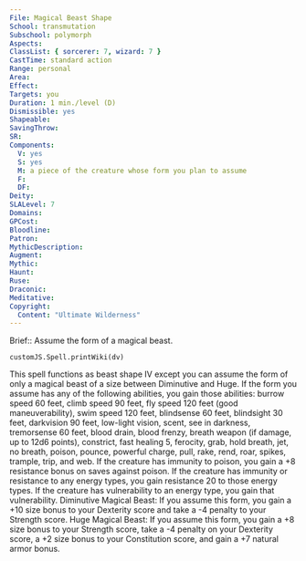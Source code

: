 ```yaml
---
File: Magical Beast Shape
School: transmutation
Subschool: polymorph
Aspects: 
ClassList: { sorcerer: 7, wizard: 7 }
CastTime: standard action
Range: personal
Area: 
Effect: 
Targets: you
Duration: 1 min./level (D)
Dismissible: yes
Shapeable: 
SavingThrow: 
SR: 
Components:
  V: yes
  S: yes
  M: a piece of the creature whose form you plan to assume
  F: 
  DF: 
Deity: 
SLALevel: 7
Domains: 
GPCost: 
Bloodline: 
Patron: 
MythicDescription: 
Augment: 
Mythic: 
Haunt: 
Ruse: 
Draconic: 
Meditative: 
Copyright:
  Content: "Ultimate Wilderness"
---
```

Brief:: Assume the form of a magical beast.

```dataviewjs
customJS.Spell.printWiki(dv)
```

This spell functions as beast shape IV except you can assume the form of only a magical beast of a size between Diminutive and Huge. If the form you assume has any of the following abilities, you gain those abilities: burrow speed 60 feet, climb speed 90 feet, fly speed 120 feet (good maneuverability), swim speed 120 feet, blindsense 60 feet, blindsight 30 feet, darkvision 90 feet, low-light vision, scent, see in darkness, tremorsense 60 feet, blood drain, blood frenzy, breath weapon (if damage, up to 12d6 points), constrict, fast healing 5, ferocity, grab, hold breath, jet, no breath, poison, pounce, powerful charge, pull, rake, rend, roar, spikes, trample, trip, and web. If the creature has immunity to poison, you gain a +8 resistance bonus on saves against poison. If the creature has immunity or resistance to any energy types, you gain resistance 20 to those energy types. If the creature has vulnerability to an energy type, you gain that vulnerability. Diminutive Magical Beast: If you assume this form, you gain a +10 size bonus to your Dexterity score and take a -4 penalty to your Strength score. Huge Magical Beast: If you assume this form, you gain a +8 size bonus to your Strength score, take a -4 penalty on your Dexterity score, a +2 size bonus to your Constitution score, and gain a +7 natural armor bonus.
